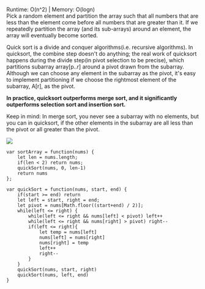 Runtime: O(n^2) | Memory: O(logn) <br>
Pick a random element and partition the array such that all numbers that are less than the element come before all numbers that are greater than it. 
If we repeatedly partition the array (and its sub-arrays) around an element, the array will eventually become sorted.

Quick sort is a divide and conquer algorithms(i.e. recursive algorithms). In quicksort, the combine step doesn't do anything; the real work of quicksort 
happens during the divide step(in pivot selection to be precise), which partitions subarray array[p..r] around a pivot drawn from the subarray. Although we 
can choose any element in the subarray as the pivot, it's easy to implement partitioning if we choose the rightmost element of the subarray, A[r], as the pivot.

<b>In practice, quicksort outperforms merge sort, and it significantly outperforms selection sort and insertion sort.</b>

Keep in mind:
In merge sort, you never see a subarray with no elements, but you can in quicksort, if the other elements in the subarray are all less than the pivot or all 
greater than the pivot.

<img src="https://upload.wikimedia.org/wikipedia/commons/9/9c/Quicksort-example.gif" />

```
var sortArray = function(nums) {
	let len = nums.length;
	if(len < 2) return nums;
	quickSort(nums, 0, len-1)
	return nums
};

var quickSort = function(nums, start, end) {
	if(start >= end) return
	let left = start, right = end;
	let pivot = nums[Math.floor((start+end) / 2)];
	while(left <= right) {
		while(left <= right && nums[left] < pivot) left++
		while(left <= right && nums[right] > pivot) right--
		if(left <= right){
			let temp = nums[left]
			nums[left] = nums[right]
			nums[right] = temp
			left++
			right--
		}
	}
	quickSort(nums, start, right)
	quickSort(nums, left, end)
}
```
